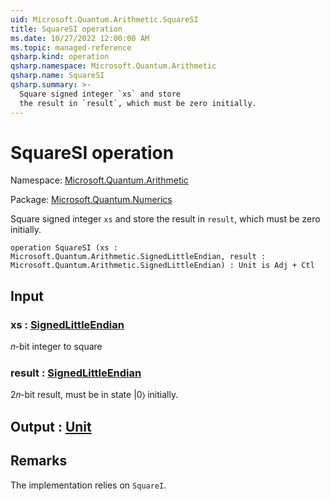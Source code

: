 ```yaml
---
uid: Microsoft.Quantum.Arithmetic.SquareSI
title: SquareSI operation
ms.date: 10/27/2022 12:00:00 AM
ms.topic: managed-reference
qsharp.kind: operation
qsharp.namespace: Microsoft.Quantum.Arithmetic
qsharp.name: SquareSI
qsharp.summary: >-
  Square signed integer `xs` and store
  the result in `result`, which must be zero initially.
---
```


# SquareSI operation

Namespace: [Microsoft.Quantum.Arithmetic](xref:Microsoft.Quantum.Arithmetic)

Package: [Microsoft.Quantum.Numerics](https://nuget.org/packages/Microsoft.Quantum.Numerics)


Square signed integer `xs` and storethe result in `result`, which must be zero initially.

```qsharp
operation SquareSI (xs : Microsoft.Quantum.Arithmetic.SignedLittleEndian, result : Microsoft.Quantum.Arithmetic.SignedLittleEndian) : Unit is Adj + Ctl
```


## Input

### xs : [SignedLittleEndian](xref:Microsoft.Quantum.Arithmetic.SignedLittleEndian)

𝑛-bit integer to square


### result : [SignedLittleEndian](xref:Microsoft.Quantum.Arithmetic.SignedLittleEndian)

2𝑛-bit result, must be in state |0⟩initially.



## Output : [Unit](xref:microsoft.quantum.qsharp.valueliterals#unit-literal)



## Remarks

The implementation relies on `SquareI`.